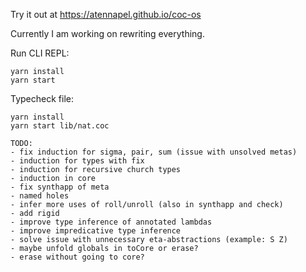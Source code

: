 Try it out at https://atennapel.github.io/coc-os

Currently I am working on rewriting everything.

Run CLI REPL:
```
yarn install
yarn start
```

Typecheck file:
```
yarn install
yarn start lib/nat.coc
```

```
TODO:
- fix induction for sigma, pair, sum (issue with unsolved metas)
- induction for types with fix
- induction for recursive church types
- induction in core
- fix synthapp of meta
- named holes
- infer more uses of roll/unroll (also in synthapp and check)
- add rigid
- improve type inference of annotated lambdas
- improve impredicative type inference
- solve issue with unnecessary eta-abstractions (example: S Z)
- maybe unfold globals in toCore or erase?
- erase without going to core?
``` 
